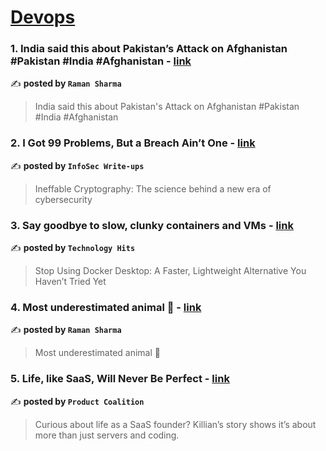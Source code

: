 
<h1><a href=https://medium.com/tag/devops/recommended target="_blank" rel="noopener noreferrer">Devops</a></h1>
<h3>1. India said this about Pakistan’s Attack on Afghanistan #Pakistan #India #Afghanistan - <a href="https://medium.com/@ramansharmaraman6/india-said-this-about-pakistans-attack-on-afghanistan-pakistan-india-afghanistan-cfac3aac2606" target="_blank" rel="noopener noreferrer">link</a></h3>

✍️ **posted by `Raman Sharma`**

<blockquote>India said this about Pakistan's Attack on Afghanistan #Pakistan #India #Afghanistan</blockquote>

<h3>2. I Got 99 Problems, But a Breach Ain’t One - <a href="https://medium.com/bugbountywriteup/i-got-99-problems-but-a-breach-aint-one-1446ba45d2ca" target="_blank" rel="noopener noreferrer">link</a></h3>

✍️ **posted by `InfoSec Write-ups`**

<blockquote>Ineffable Cryptography: The science behind a new era of cybersecurity</blockquote>

<h3>3. Say goodbye to slow, clunky containers and VMs - <a href="https://medium.com/technology-hits/say-goodbye-to-slow-clunky-containers-and-vms-7d87e79ce198" target="_blank" rel="noopener noreferrer">link</a></h3>

✍️ **posted by `Technology Hits`**

<blockquote>Stop Using Docker Desktop: A Faster, Lightweight Alternative You Haven’t Tried Yet</blockquote>

<h3>4. Most underestimated animal 🐴 - <a href="https://medium.com/@ramansharmaraman6/most-underestimated-animal-703efc811dfe" target="_blank" rel="noopener noreferrer">link</a></h3>

✍️ **posted by `Raman Sharma`**

<blockquote>Most underestimated animal 🐴</blockquote>

<h3>5. Life, like SaaS, Will Never Be Perfect - <a href="https://medium.com/managing-digital-products/life-like-saas-will-never-be-perfect-d1ef04b60109" target="_blank" rel="noopener noreferrer">link</a></h3>

✍️ **posted by `Product Coalition`**

<blockquote>Curious about life as a SaaS founder? Killian’s story shows it’s about more than just servers and coding.</blockquote>

